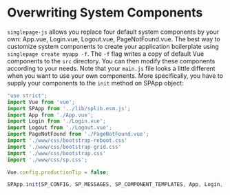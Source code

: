 # Overwriting System Components
`singlepage-js` allows you replace four default system components by your own: App.vue, Login.vue, Logout.vue, PageNotFound.vue. The best way to 
customize system components to create your application boilerplate using `singlepage create myapp -f`. The `-f` flag writes a copy of default
Vue components to the `src` directory. You can then modify these components according to your needs. Note that your `main.js` file looks a little
different when you want to use your own components. More specifically, you have to supply your components to the `init` method on SPApp object:
```js
"use strict";
import Vue from 'vue';
import SPApp from '../lib/splib.esm.js';
import App from './App.vue';
import Login from './Login.vue';
import Logout from './Logout.vue';
import PageNotFound from './PageNotFound.vue';
import './www/css/bootstrap-reboot.css'
import './www/css/bootstrap-grid.css'
import './www/css/bootstrap.css'
import './www/css/sp.css';

Vue.config.productionTip = false;

SPApp.init(SP_CONFIG, SP_MESSAGES, SP_COMPONENT_TEMPLATES, App, Login, Logout, PageNotFound);
```